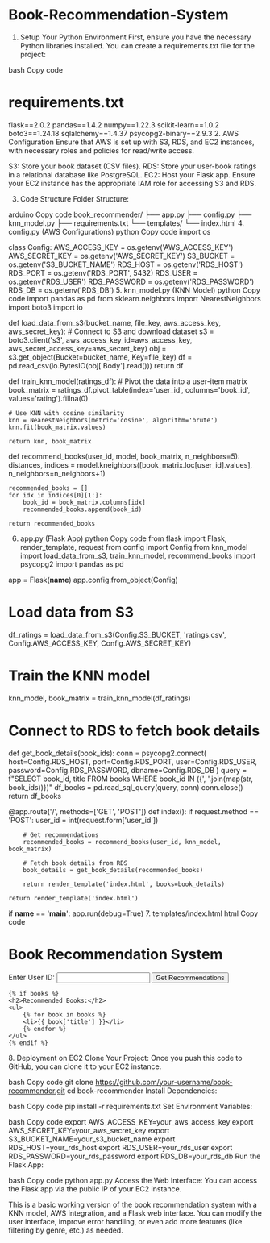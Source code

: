 # Book-Recommendation-System

1. Setup Your Python Environment
First, ensure you have the necessary Python libraries installed. You can create a requirements.txt file for the project:

bash
Copy code
# requirements.txt
flask==2.0.2
pandas==1.4.2
numpy==1.22.3
scikit-learn==1.0.2
boto3==1.24.18
sqlalchemy==1.4.37
psycopg2-binary==2.9.3
2. AWS Configuration
Ensure that AWS is set up with S3, RDS, and EC2 instances, with necessary roles and policies for read/write access.

S3: Store your book dataset (CSV files).
RDS: Store your user-book ratings in a relational database like PostgreSQL.
EC2: Host your Flask app.
Ensure your EC2 instance has the appropriate IAM role for accessing S3 and RDS.

3. Code Structure
Folder Structure:

arduino
Copy code
book_recommender/
├── app.py
├── config.py
├── knn_model.py
├── requirements.txt
└── templates/
    └── index.html
4. config.py (AWS Configurations)
python
Copy code
import os

class Config:
    AWS_ACCESS_KEY = os.getenv('AWS_ACCESS_KEY')
    AWS_SECRET_KEY = os.getenv('AWS_SECRET_KEY')
    S3_BUCKET = os.getenv('S3_BUCKET_NAME')
    RDS_HOST = os.getenv('RDS_HOST')
    RDS_PORT = os.getenv('RDS_PORT', 5432)
    RDS_USER = os.getenv('RDS_USER')
    RDS_PASSWORD = os.getenv('RDS_PASSWORD')
    RDS_DB = os.getenv('RDS_DB')
5. knn_model.py (KNN Model)
python
Copy code
import pandas as pd
from sklearn.neighbors import NearestNeighbors
import boto3
import io

def load_data_from_s3(bucket_name, file_key, aws_access_key, aws_secret_key):
    # Connect to S3 and download dataset
    s3 = boto3.client('s3', aws_access_key_id=aws_access_key, aws_secret_access_key=aws_secret_key)
    obj = s3.get_object(Bucket=bucket_name, Key=file_key)
    df = pd.read_csv(io.BytesIO(obj['Body'].read()))
    return df

def train_knn_model(ratings_df):
    # Pivot the data into a user-item matrix
    book_matrix = ratings_df.pivot_table(index='user_id', columns='book_id', values='rating').fillna(0)
    
    # Use KNN with cosine similarity
    knn = NearestNeighbors(metric='cosine', algorithm='brute')
    knn.fit(book_matrix.values)
    
    return knn, book_matrix

def recommend_books(user_id, model, book_matrix, n_neighbors=5):
    distances, indices = model.kneighbors([book_matrix.loc[user_id].values], n_neighbors=n_neighbors+1)
    
    recommended_books = []
    for idx in indices[0][1:]:
        book_id = book_matrix.columns[idx]
        recommended_books.append(book_id)
        
    return recommended_books
6. app.py (Flask App)
python
Copy code
from flask import Flask, render_template, request
from config import Config
from knn_model import load_data_from_s3, train_knn_model, recommend_books
import psycopg2
import pandas as pd

app = Flask(__name__)
app.config.from_object(Config)

# Load data from S3
df_ratings = load_data_from_s3(Config.S3_BUCKET, 'ratings.csv', Config.AWS_ACCESS_KEY, Config.AWS_SECRET_KEY)

# Train the KNN model
knn_model, book_matrix = train_knn_model(df_ratings)

# Connect to RDS to fetch book details
def get_book_details(book_ids):
    conn = psycopg2.connect(
        host=Config.RDS_HOST,
        port=Config.RDS_PORT,
        user=Config.RDS_USER,
        password=Config.RDS_PASSWORD,
        dbname=Config.RDS_DB
    )
    query = f"SELECT book_id, title FROM books WHERE book_id IN ({', '.join(map(str, book_ids))})"
    df_books = pd.read_sql_query(query, conn)
    conn.close()
    return df_books

@app.route('/', methods=['GET', 'POST'])
def index():
    if request.method == 'POST':
        user_id = int(request.form['user_id'])
        
        # Get recommendations
        recommended_books = recommend_books(user_id, knn_model, book_matrix)
        
        # Fetch book details from RDS
        book_details = get_book_details(recommended_books)
        
        return render_template('index.html', books=book_details)
    
    return render_template('index.html')

if __name__ == '__main__':
    app.run(debug=True)
7. templates/index.html
html
Copy code
<!DOCTYPE html>
<html lang="en">
<head>
    <meta charset="UTF-8">
    <meta name="viewport" content="width=device-width, initial-scale=1.0">
    <title>Book Recommender</title>
</head>
<body>
    <h1>Book Recommendation System</h1>
    <form method="POST">
        <label for="user_id">Enter User ID:</label>
        <input type="text" name="user_id" id="user_id" required>
        <button type="submit">Get Recommendations</button>
    </form>
    
    {% if books %}
    <h2>Recommended Books:</h2>
    <ul>
        {% for book in books %}
        <li>{{ book['title'] }}</li>
        {% endfor %}
    </ul>
    {% endif %}
</body>
</html>
8. Deployment on EC2
Clone Your Project: Once you push this code to GitHub, you can clone it to your EC2 instance.

bash
Copy code
git clone https://github.com/your-username/book-recommender.git
cd book-recommender
Install Dependencies:

bash
Copy code
pip install -r requirements.txt
Set Environment Variables:

bash
Copy code
export AWS_ACCESS_KEY=your_aws_access_key
export AWS_SECRET_KEY=your_aws_secret_key
export S3_BUCKET_NAME=your_s3_bucket_name
export RDS_HOST=your_rds_host
export RDS_USER=your_rds_user
export RDS_PASSWORD=your_rds_password
export RDS_DB=your_rds_db
Run the Flask App:

bash
Copy code
python app.py
Access the Web Interface: You can access the Flask app via the public IP of your EC2 instance.

This is a basic working version of the book recommendation system with a KNN model, AWS integration, and a Flask web interface. You can modify the user interface, improve error handling, or even add more features (like filtering by genre, etc.) as needed.
